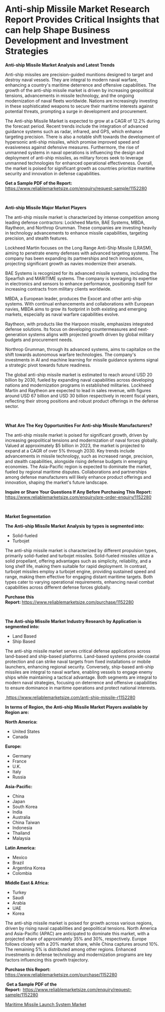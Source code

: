 <p><h1>Anti-ship Missile Market Research Report Provides Critical Insights that can help Shape Business Development and Investment Strategies</h1></p><p><strong>Anti-ship Missile Market Analysis and Latest Trends</strong></p>
<p><p>Anti-ship missiles are precision-guided munitions designed to target and destroy naval vessels. They are integral to modern naval warfare, enhancing a country's maritime deterrence and offensive capabilities. The growth of the anti-ship missile market is driven by increasing geopolitical tensions, advancements in missile technology, and the ongoing modernization of naval fleets worldwide. Nations are increasingly investing in these sophisticated weapons to secure their maritime interests against potential threats, prompting a surge in development and procurement.</p><p>The Anti-ship Missile Market is expected to grow at a CAGR of 12.2% during the forecast period. Recent trends include the integration of advanced guidance systems such as radar, infrared, and GPS, which enhance targeting precision. There is also a notable shift towards the development of hypersonic anti-ship missiles, which promise improved speed and evasiveness against defensive measures. Furthermore, the rise of unmanned systems in naval operations is influencing the design and deployment of anti-ship missiles, as military forces seek to leverage unmanned technologies for enhanced operational effectiveness. Overall, the market is poised for significant growth as countries prioritize maritime security and innovation in defense capabilities.</p></p>
<p><strong>Get a Sample PDF of the Report:&nbsp;</strong> <a href="https://www.reliablemarketsize.com/enquiry/request-sample/1152280?utm_campaign=2281&utm_medium=2&utm_source=Github&utm_content=ia&utm_term=12042025&utm_id=anti-ship-missile">https://www.reliablemarketsize.com/enquiry/request-sample/1152280</a></p>
<p>&nbsp;</p>
<p><strong>Anti-ship Missile Major Market Players</strong></p>
<p><p>The anti-ship missile market is characterized by intense competition among leading defense contractors: Lockheed Martin, BAE Systems, MBDA, Raytheon, and Northrop Grumman. These companies are investing heavily in technology advancements to enhance missile capabilities, targeting precision, and stealth features.</p><p>Lockheed Martin focuses on the Long Range Anti-Ship Missile (LRASM), aiming to penetrate enemy defenses with advanced targeting systems. The company has been expanding its partnerships and tech innovations, projecting significant growth as navies modernize their arsenals.</p><p>BAE Systems is recognized for its advanced missile systems, including the Spearfish and MARITIME systems. The company is leveraging its expertise in electronics and sensors to enhance performance, positioning itself for increasing contracts from military clients worldwide.</p><p>MBDA, a European leader, produces the Exocet and other anti-ship systems. With continual enhancements and collaborations with European navies, MBDA aims to grow its footprint in both existing and emerging markets, especially as naval warfare capabilities evolve.</p><p>Raytheon, with products like the Harpoon missile, emphasizes integrated defense solutions. Its focus on developing countermeasures and next-generation systems aligns with projected growth driven by global military budgets and procurement needs.</p><p>Northrop Grumman, through its advanced systems, aims to capitalize on the shift towards autonomous warfare technologies. The company's investments in AI and machine learning for missile guidance systems signal a strategic pivot towards future readiness.</p><p>The global anti-ship missile market is estimated to reach around USD 20 billion by 2030, fueled by expanding naval capabilities across developing nations and modernization programs in established militaries. Lockheed Martin and Raytheon are expected to lead in sales revenue, with figures around USD 67 billion and USD 30 billion respectively in recent fiscal years, reflecting their strong positions and robust product offerings in the defense sector.</p></p>
<p>&nbsp;</p>
<p><strong>What Are The Key Opportunities For Anti-ship Missile Manufacturers?</strong></p>
<p><p>The anti-ship missile market is poised for significant growth, driven by increasing geopolitical tensions and modernization of naval forces globally. Valued at approximately $5 billion in 2023, the market is projected to expand at a CAGR of over 5% through 2030. Key trends include advancements in missile technology, such as increased range, precision, and stealth capabilities, alongside rising defense budgets in emerging economies. The Asia-Pacific region is expected to dominate the market, fueled by regional maritime disputes. Collaborations and partnerships among defense manufacturers will likely enhance product offerings and innovation, shaping the market's future landscape.</p></p>
<p><strong>Inquire or Share Your Questions If Any Before Purchasing This Report:</strong> <a href="https://www.reliablemarketsize.com/enquiry/pre-order-enquiry/1152280?utm_campaign=2281&utm_medium=2&utm_source=Github&utm_content=ia&utm_term=12042025&utm_id=anti-ship-missile">https://www.reliablemarketsize.com/enquiry/pre-order-enquiry/1152280</a></p>
<p>&nbsp;</p>
<p><strong>Market Segmentation</strong></p>
<p><strong>The Anti-ship Missile Market Analysis by types is segmented into:</strong></p>
<p><ul><li>Solid-fueled</li><li>Turbojet</li></ul></p>
<p><p>The anti-ship missile market is characterized by different propulsion types, primarily solid-fueled and turbojet missiles. Solid-fueled missiles utilize a solid propellant, offering advantages such as simplicity, reliability, and a long shelf life, making them suitable for rapid deployment. In contrast, turbojet missiles employ a turbojet engine, providing sustained speed and range, making them effective for engaging distant maritime targets. Both types cater to varying operational requirements, enhancing naval combat capabilities across different defense forces globally.</p></p>
<p><strong>Purchase this Report:&nbsp;</strong><a href="https://www.reliablemarketsize.com/purchase/1152280?utm_campaign=2281&utm_medium=2&utm_source=Github&utm_content=ia&utm_term=12042025&utm_id=anti-ship-missile">https://www.reliablemarketsize.com/purchase/1152280</a></p>
<p>&nbsp;</p>
<p><strong>The Anti-ship Missile Market Industry Research by Application is segmented into:</strong></p>
<p><ul><li>Land Based</li><li>Ship Based</li></ul></p>
<p><p>The anti-ship missile market serves critical defense applications across land-based and ship-based platforms. Land-based systems provide coastal protection and can strike naval targets from fixed installations or mobile launchers, enhancing regional security. Conversely, ship-based anti-ship missiles are integral to naval warfare, enabling vessels to engage enemy ships while maintaining a tactical advantage. Both segments are integral to modern naval strategies, focusing on deterrence and offensive capabilities to ensure dominance in maritime operations and protect national interests.</p></p>
<p><a href="https://www.reliablemarketsize.com/anti-ship-missile-r1152280?utm_campaign=2281&utm_medium=2&utm_source=Github&utm_content=ia&utm_term=12042025&utm_id=anti-ship-missile">&nbsp;https://www.reliablemarketsize.com/anti-ship-missile-r1152280</a></p>
<p><strong>In terms of Region, the Anti-ship Missile Market Players available by Region are:</strong></p>
<p>
    <p> <strong> North America: </strong>
        <ul>
            <li>United States</li>
            <li>Canada</li>
        </ul>
        </p> 
    <p> <strong> Europe: </strong>
        <ul>
            <li>Germany</li>
            <li>France</li>
            <li>U.K.</li>
            <li>Italy</li>
            <li>Russia</li>
        </ul>
        </p> 
    <p> <strong> Asia-Pacific: </strong>
        <ul>
            <li>China</li>
            <li>Japan</li>
            <li>South Korea</li>
            <li>India</li>
            <li>Australia</li>
            <li>China Taiwan</li>
            <li>Indonesia</li>
            <li>Thailand</li>
            <li>Malaysia</li>
        </ul>
        </p> 
    <p> <strong> Latin America: </strong>
        <ul>
            <li>Mexico</li>
            <li>Brazil</li>
            <li>Argentina Korea</li>
            <li>Colombia</li>
        </ul>
        </p> 
    <p> <strong> Middle East & Africa: </strong>
        <ul>
            <li>Turkey</li>
            <li>Saudi</li>
            <li>Arabia</li>
            <li>UAE</li>
            <li>Korea</li>
        </ul>
    </p>
    </p>
<p><p>The anti-ship missile market is poised for growth across various regions, driven by rising naval capabilities and geopolitical tensions. North America and Asia-Pacific (APAC) are anticipated to dominate this market, with a projected share of approximately 35% and 30%, respectively. Europe follows closely with a 20% market share, while China captures around 10%. The remaining 5% is distributed among other regions. Enhanced investments in defense technology and modernization programs are key factors influencing this growth trajectory.</p></p>
<p><strong>Purchase this Report: </strong><a href="https://www.reliablemarketsize.com/purchase/1152280?utm_campaign=2281&utm_medium=2&utm_source=Github&utm_content=ia&utm_term=12042025&utm_id=anti-ship-missile">https://www.reliablemarketsize.com/purchase/1152280</a></p>
<p>&nbsp;<strong>Get a Sample PDF of the Report:&nbsp;&nbsp;</strong><a href="https://www.reliablemarketsize.com/enquiry/request-sample/1152280?utm_campaign=2281&utm_medium=2&utm_source=Github&utm_content=ia&utm_term=12042025&utm_id=anti-ship-missile">https://www.reliablemarketsize.com/enquiry/request-sample/1152280</a></p>
<p><strong></strong></p>
<p><p><a href="https://github.com/AshrafKhan865/Market-Research-Report-List-2/blob/main/maritime-missile-launch-system-market.md?utm_campaign=2281&utm_medium=2&utm_source=Github&utm_content=ia&utm_term=12042025&utm_id=anti-ship-missile">Maritime Missile Launch System Market</a></p></p>